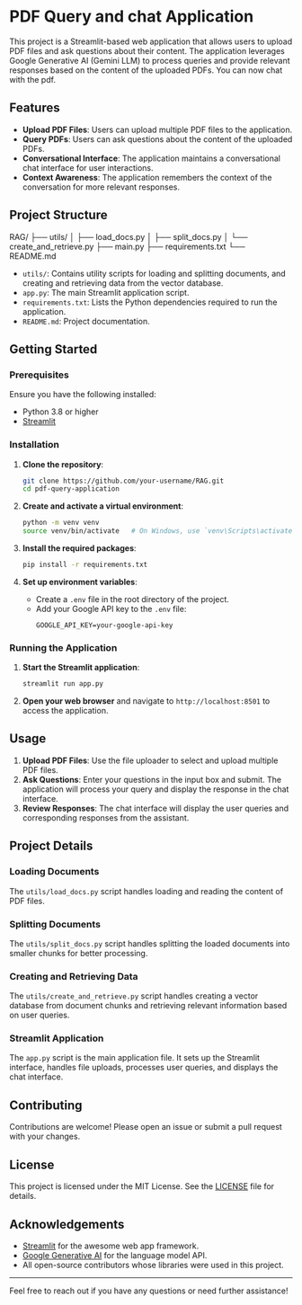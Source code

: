 # PDF Query and chat Application 

This project is a Streamlit-based web application that allows users to upload PDF files and ask questions about their content. The application leverages Google Generative AI (Gemini LLM) to process queries and provide relevant responses based on the content of the uploaded PDFs. You can now chat with the pdf.

## Features

- **Upload PDF Files**: Users can upload multiple PDF files to the application.
- **Query PDFs**: Users can ask questions about the content of the uploaded PDFs.
- **Conversational Interface**: The application maintains a conversational chat interface for user interactions.
- **Context Awareness**: The application remembers the context of the conversation for more relevant responses.

## Project Structure

RAG/
├── utils/
│ ├── load_docs.py
│ ├── split_docs.py
│ └── create_and_retrieve.py
├── main.py
├── requirements.txt
└── README.md


- `utils/`: Contains utility scripts for loading and splitting documents, and creating and retrieving data from the vector database.
- `app.py`: The main Streamlit application script.
- `requirements.txt`: Lists the Python dependencies required to run the application.
- `README.md`: Project documentation.

## Getting Started

### Prerequisites

Ensure you have the following installed:

- Python 3.8 or higher
- [Streamlit](https://streamlit.io/)

### Installation

1. **Clone the repository**:
    ```bash
    git clone https://github.com/your-username/RAG.git
    cd pdf-query-application
    ```

2. **Create and activate a virtual environment**:
    ```bash
    python -m venv venv
    source venv/bin/activate   # On Windows, use `venv\Scripts\activate`
    ```

3. **Install the required packages**:
    ```bash
    pip install -r requirements.txt
    ```

4. **Set up environment variables**:
    - Create a `.env` file in the root directory of the project.
    - Add your Google API key to the `.env` file:
      ```
      GOOGLE_API_KEY=your-google-api-key
      ```

### Running the Application

1. **Start the Streamlit application**:
    ```bash
    streamlit run app.py
    ```

2. **Open your web browser** and navigate to `http://localhost:8501` to access the application.

## Usage

1. **Upload PDF Files**: Use the file uploader to select and upload multiple PDF files.
2. **Ask Questions**: Enter your questions in the input box and submit. The application will process your query and display the response in the chat interface.
3. **Review Responses**: The chat interface will display the user queries and corresponding responses from the assistant.

## Project Details

### Loading Documents

The `utils/load_docs.py` script handles loading and reading the content of PDF files.

### Splitting Documents

The `utils/split_docs.py` script handles splitting the loaded documents into smaller chunks for better processing.

### Creating and Retrieving Data

The `utils/create_and_retrieve.py` script handles creating a vector database from document chunks and retrieving relevant information based on user queries.

### Streamlit Application

The `app.py` script is the main application file. It sets up the Streamlit interface, handles file uploads, processes user queries, and displays the chat interface.

## Contributing

Contributions are welcome! Please open an issue or submit a pull request with your changes.

## License

This project is licensed under the MIT License. See the [LICENSE](LICENSE) file for details.

## Acknowledgements

- [Streamlit](https://streamlit.io/) for the awesome web app framework.
- [Google Generative AI](https://cloud.google.com/generative-ai) for the language model API.
- All open-source contributors whose libraries were used in this project.

---

Feel free to reach out if you have any questions or need further assistance!

